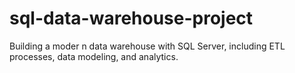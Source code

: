 # sql-data-warehouse-project
Building a moder n data warehouse with SQL Server, including ETL processes, data modeling, and analytics.
